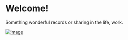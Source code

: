 Welcome!
=====================
Something wonderful records or sharing in the life, work. 

[![image](https://picsum.photos/360/780?random=1)](https://picsum.photos/360/780?random=1)
